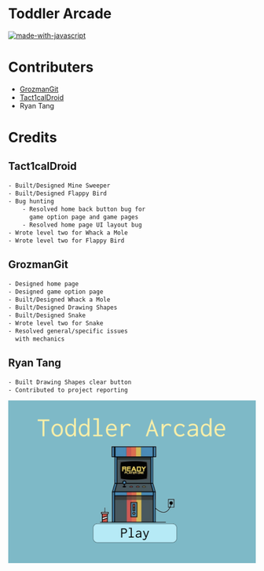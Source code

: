 


# Toddler Arcade

[![made-with-javascript](https://img.shields.io/badge/Built%20with-p5.JS-1f425f.svg)](https://www.javascript.com)



# Contributers

- [GrozmanGit](https://github.com/GrozmanGit)
- [Tact1calDroid](https://github.com/Tact1calDroid)
- Ryan Tang



# Credits

   ## Tact1calDroid
    - Built/Designed Mine Sweeper
    - Built/Designed Flappy Bird
    - Bug hunting 
        - Resolved home back button bug for 
          game option page and game pages
        - Resolved home page UI layout bug
    - Wrote level two for Whack a Mole
    - Wrote level two for Flappy Bird

   ## GrozmanGit
    - Designed home page
    - Designed game option page
    - Built/Designed Whack a Mole
    - Built/Designed Drawing Shapes
    - Built/Designed Snake
    - Wrote level two for Snake
    - Resolved general/specific issues 
      with mechanics

   ## Ryan Tang
    - Built Drawing Shapes clear button
    - Contributed to project reporting



![alt text](https://github.com/GrozmanGit/Toddler-Arcade/blob/master/readme/ToddlerArcadeFrontPage.png?raw=true)
